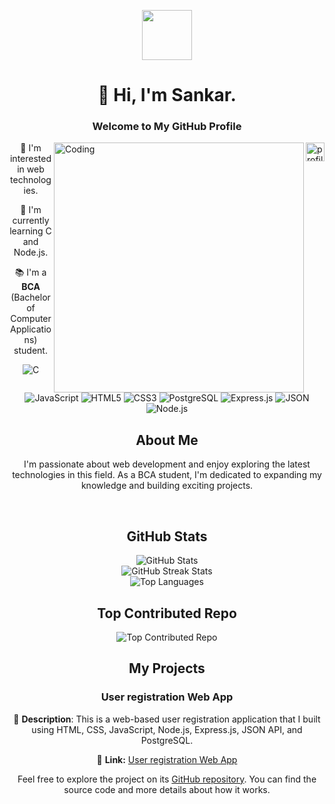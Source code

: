 <p align="center">
  <img src="https://i.postimg.cc/2j7k1D9f/sankar.jpg" width="80">
</p>

<h1 align="center">👋 Hi, I'm Sankar.</h1>
<h3 align="center">Welcome to My GitHub Profile</h3>
<img src="https://visitcount.itsvg.in/api?id=sankar-raul&icon=8&color=5" alt="profile-views" height="30px" align="right"/>
<img align="right" alt="Coding" width="400" src="https://i.postimg.cc/X7jznpZj/cat.gif">

<p align="center">🌟 I'm interested in web technologies.</p>

<p align="center">🚀 I'm currently learning C and Node.js.</p>

<p align="center">📚 I'm a <b>BCA</b> (Bachelor of Computer Applications) student.</p>

<div align="center">
  <img src="https://img.shields.io/badge/c-%2300599C.svg?style=flat&logo=c&logoColor=white" alt="C">
  <img src="https://img.shields.io/badge/javascript-%23ED8B00.svg?style=flat&logo=javascript&logoColor=white" alt="JavaScript">
  <img src="https://img.shields.io/badge/html5-%23E34F26.svg?style=flat&logo=html5&logoColor=white" alt="HTML5">
  <img src="https://img.shields.io/badge/css3-%231572B6.svg?style=flat&logo=css3&logoColor=white" alt="CSS3">
  <img src="https://img.shields.io/badge/postgresql-%2300000f.svg?style=flat&logo=postgresql&logoColor=white" alt="PostgreSQL">
  <img src="https://img.shields.io/badge/express.js-%23404d59.svg?style=flat&logo=express&logoColor=white" alt="Express.js">
  <img src="https://img.shields.io/badge/json-%23000000.svg?style=flat&logo=json&logoColor=white" alt="JSON">
  <img src="https://img.shields.io/badge/node.js-%2343853D.svg?style=flat&logo=node.js&logoColor=white" alt="Node.js">
</div>

<h2 align="center">About Me</h2>

<p align="center">
  I'm passionate about web development and enjoy exploring the latest technologies in this field. As a BCA student, I'm dedicated to expanding my knowledge and building exciting projects.
</p>

<br>

<h2 align="center">GitHub Stats</h2>

<div align="center">
  <img src="https://github-readme-stats.vercel.app/api?username=sankar-raul&theme=radical&hide_border=false&include_all_commits=false&count_private=false" alt="GitHub Stats"><br>
  <img src="https://github-readme-streak-stats.herokuapp.com/?user=sankar-raul&theme=radical&hide_border=false" alt="GitHub Streak Stats"><br>
  <img src="https://github-readme-stats.vercel.app/api/top-langs/?username=sankar-raul&theme=radical&hide_border=false&include_all_commits=false&count_private=false&layout=compact" alt="Top Languages">
</div>

<h2 align="center">Top Contributed Repo</h2>

<div align="center">
  <img src="https://github-contributor-stats.vercel.app/api?username=sankar-raul&limit=5&theme=dracula&combine_all_yearly_contributions=true" alt="Top Contributed Repo">
</div>

<h2 align="center">My Projects</h2>

<h3 align="center">User registration Web App</h3>

<p align="center">
  📝 <strong>Description</strong>: This is a web-based user registration application that I built using HTML, CSS, JavaScript, Node.js, Express.js, JSON API, and PostgreSQL.
</p>

<p align="center">
  📁 <strong>Link:</strong> <a href="https://github.com/sankar-raul/nodeLogin">User registration Web App</a>
</p>

<p align="center">
  Feel free to explore the project on its <a href="https://github.com/sankar-raul?tab=repositories">GitHub repository</a>. You can find the source code and more details about how it works.
</p>
